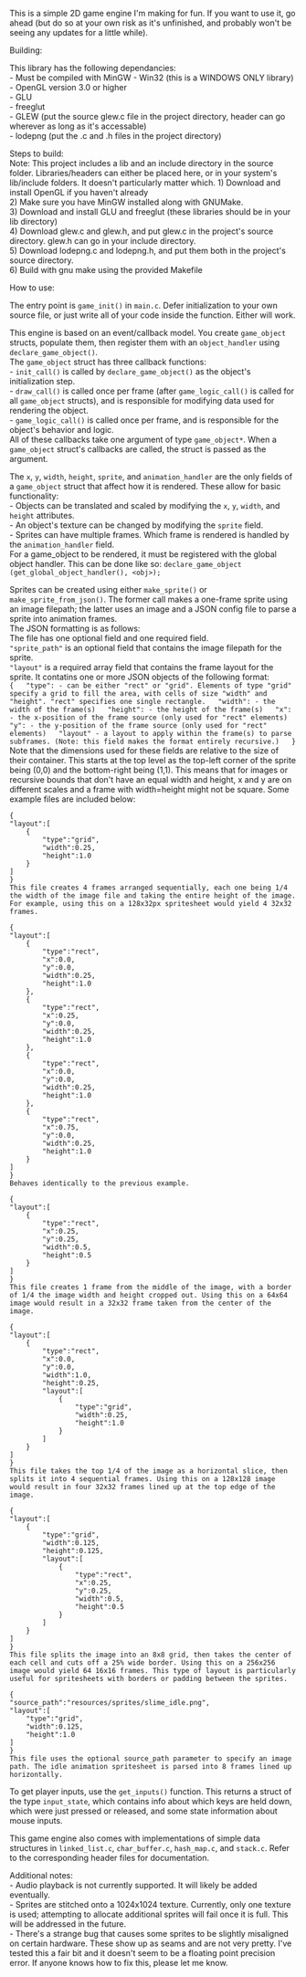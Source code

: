 This is a simple 2D game engine I'm making for fun. If you want to use it, go ahead (but do so at your own risk as it's unfinished, and probably won't be seeing any updates for a little while).

Building:  
  
This library has the following dependancies:  
	- Must be compiled with MinGW
	- Win32 (this is a WINDOWS ONLY library)  
	- OpenGL version 3.0 or higher  
	- GLU  
	- freeglut  
	- GLEW (put the source glew.c file in the project directory, header can go wherever as long as it's accessable)  
	- lodepng (put the .c and .h files in the project directory)  
  
Steps to build:  
	Note: This project includes a lib and an include directory in the source folder. Libraries/headers can either be placed here, or in your system's lib/include folders. It doesn't particularly matter which.
	1) Download and install OpenGL if you haven't already  
	2) Make sure you have MinGW installed along with GNUMake.  
	3) Download and install GLU and freeglut (these libraries should be in your lib directory)  
	4) Download glew.c and glew.h, and put glew.c in the project's source directory. glew.h can go in your include directory.  
	5) Download lodepng.c and lodepng.h, and put them both in the project's source directory.  
	6) Build with gnu make using the provided Makefile  
	  
How to use:  

The entry point is ```game_init()``` in ```main.c```. Defer initialization to your own source file, or just write all of your code inside the function. Either will work.

This engine is based on an event/callback model. You create ```game_object``` structs, populate them, then register them with an ```object_handler``` using ```declare_game_object()```.  
The ```game_object``` struct has three callback functions:  
	- ```init_call()``` is called by ```declare_game_object()``` as the object's initialization step.  
	- ```draw_call()``` is called once per frame (after ```game_logic_call()``` is called for all ```game_object``` structs), and is responsible for modifying data used for rendering the object.  
	- ```game_logic_call()``` is called once per frame, and is responsible for the object's behavior and logic.  
All of these callbacks take one argument of type ```game_object*```. When a ```game_object``` struct's callbacks are called, the struct is passed as the argument.  
  
The ```x```, ```y```, ```width```, ```height```, ```sprite```, and ```animation_handler``` are the only fields of a ```game_object``` struct that affect how it is rendered. These allow for basic functionality:  
	- Objects can be translated and scaled by modifying the ```x```, ```y```, ```width```, and ```height``` attributes.  
	- An object's texture can be changed by modifying the ```sprite``` field.  
	- Sprites can have multiple frames. Which frame is rendered is handled by the ```animation_handler``` field.  
For a game_object to be rendered, it must be registered with the global object handler. This can be done like so: ```declare_game_object (get_global_object_handler(), <obj>);```  
  
Sprites can be created using either ```make_sprite()``` or ```make_sprite_from_json()```. The former call makes a one-frame sprite using an image filepath; the latter uses an image and a JSON config file to parse a sprite into animation frames.  
The JSON formatting is as follows:  
	The file has one optional field and one required field.  
	```"sprite_path"``` is an optional field that contains the image filepath for the sprite.  
	```"layout"``` is a required array field that contains the frame layout for the sprite. It contatins one or more JSON objects of the following format:  
	```{  
		"type": - can be either "rect" or "grid". Elements of type "grid" specify a grid to fill the area, with cells of size "width" and "height". "rect" specifies one single rectangle.  
		"width": - the width of the frame(s)  
		"height": - the height of the frame(s)  
		"x": - the x-position of the frame source (only used for "rect" elements)  
		"y": - the y-position of the frame source (only used for "rect" elements)  
		"layout" - a layout to apply within the frame(s) to parse subframes. (Note: this field makes the format entirely recursive.)  
	}```  
	Note that the dimensions used for these fields are relative to the size of their container. This starts at the top level as the top-left corner of the sprite being (0,0) and the bottom-right being (1,1). This means that for images or recursive bounds that don't have an equal width and height, x and y are on different scales and a frame with width=height might not be square.
	Some example files are included below:  
	  
	{
	"layout":[
		{
			"type":"grid",
			"width":0.25,
			"height":1.0
		}
	]
	}
	This file creates 4 frames arranged sequentially, each one being 1/4 the width of the image file and taking the entire height of the image. For example, using this on a 128x32px spritesheet would yield 4 32x32 frames.  
	  
	{
	"layout":[
		{
			"type":"rect",
			"x":0.0,
			"y":0.0,
			"width":0.25,
			"height":1.0
		},
		{
			"type":"rect",
			"x":0.25,
			"y":0.0,
			"width":0.25,
			"height":1.0
		},
		{
			"type":"rect",
			"x":0.0,
			"y":0.0,
			"width":0.25,
			"height":1.0
		},
		{
			"type":"rect",
			"x":0.75,
			"y":0.0,
			"width":0.25,
			"height":1.0
		}
	]
	}
	Behaves identically to the previous example.
	  
	{
	"layout":[
		{
			"type":"rect",
			"x":0.25,
			"y":0.25,
			"width":0.5,
			"height":0.5
		}
	]
	}
	This file creates 1 frame from the middle of the image, with a border of 1/4 the image width and height cropped out. Using this on a 64x64 image would result in a 32x32 frame taken from the center of the image.  
	  
	{
	"layout":[
		{
			"type":"rect",
			"x":0.0,
			"y":0.0,
			"width":1.0,
			"height":0.25,
			"layout":[
				{
					"type":"grid",
					"width":0.25,
					"height":1.0
				}
			]
		}
	]
	}
	This file takes the top 1/4 of the image as a horizontal slice, then splits it into 4 sequential frames. Using this on a 128x128 image would result in four 32x32 frames lined up at the top edge of the image.  
	  
	{
	"layout":[
		{
			"type":"grid",
			"width":0.125,
			"height":0.125,
			"layout":[
				{
					"type":"rect",
					"x":0.25,
					"y":0.25,
					"width":0.5,
					"height":0.5
				}
			]
		}
	]
	}
	This file splits the image into an 8x8 grid, then takes the center of each cell and cuts off a 25% wide border. Using this on a 256x256 image would yield 64 16x16 frames. This type of layout is particularly useful for spritesheets with borders or padding between the sprites.  
	  
	{
	"source_path":"resources/sprites/slime_idle.png",
	"layout":[
		"type":"grid",
		"width":0.125,
		"height":1.0
	]
	}
	This file uses the optional source_path parameter to specify an image path. The idle animation spritesheet is parsed into 8 frames lined up horizontally.  
  
To get player inputs, use the ```get_inputs()``` function. This returns a struct of the type ```input_state```, which contains info about which keys are held down, which were just pressed or released, and some state information about mouse inputs.  
  
This game engine also comes with implementations of simple data structures in ```linked_list.c```, ```char_buffer.c```, ```hash_map.c```, and ```stack.c```. Refer to the corresponding header files for documentation.  
  
Additional notes:  
	- Audio playback is not currently supported. It will likely be added eventually.  
	- Sprites are stitched onto a 1024x1024 texture. Currently, only one texture is used; attempting to allocate additional sprites will fail once it is full. This will be addressed in the future.  
	- There's a strange bug that causes some sprites to be slightly misaligned on certain hardware. These show up as seams and are not very pretty. I've tested this a fair bit and it doesn't seem to be a floating point precision error. If anyone knows how to fix this, please let me know.  